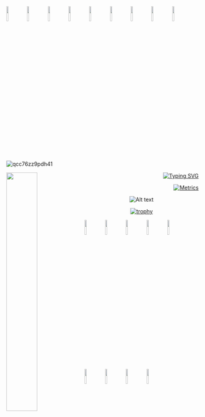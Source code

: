 <!-- ========== Syntax ========== -->

<!--
<a href="https://github.com/anuraghazra/github-readme-stats">
  <img align="left" src="https://github-readme-stats.vercel.app/api?username=heroic02&show_icons=true&theme=merko" />
</a>
<a href="https://github.com/anuraghazra/github-readme-stats">
  <img align="left" src="https://github-readme-stats.vercel.app/api/top-langs/?username=heroic02&layout=compact&theme=merko" />
</a>
-->

<!-- ========== Header ========== -->

<img src="https://github.com/heroic02/heroic02/assets/26163436/df6cb452-b080-4d62-a270-d0ef28ae8219" width="10%" height="auto">
<img src="https://github.com/heroic02/heroic02/assets/26163436/df6cb452-b080-4d62-a270-d0ef28ae8219" width="10%" height="auto">
<img src="https://github.com/heroic02/heroic02/assets/26163436/df6cb452-b080-4d62-a270-d0ef28ae8219" width="10%" height="auto">
<img src="https://github.com/heroic02/heroic02/assets/26163436/df6cb452-b080-4d62-a270-d0ef28ae8219" width="10%" height="auto">
<img src="https://github.com/heroic02/heroic02/assets/26163436/df6cb452-b080-4d62-a270-d0ef28ae8219" width="10%" height="auto">
<img src="https://github.com/heroic02/heroic02/assets/26163436/df6cb452-b080-4d62-a270-d0ef28ae8219" width="10%" height="auto">
<img src="https://github.com/heroic02/heroic02/assets/26163436/df6cb452-b080-4d62-a270-d0ef28ae8219" width="10%" height="auto">
<img src="https://github.com/heroic02/heroic02/assets/26163436/df6cb452-b080-4d62-a270-d0ef28ae8219" width="10%" height="auto">
<img src="https://github.com/heroic02/heroic02/assets/26163436/df6cb452-b080-4d62-a270-d0ef28ae8219" width="10%" height="auto">

![qcc76zz9pdh41](https://github.com/heroic02/heroic02/assets/26163436/23a0ccb0-15d1-4d8f-ab0a-512dc82a3b34)

<!-- ========== Main Content ========== -->

<img align="left" width="40%" src="https://github.com/heroic02/heroic02/assets/26163436/78cb0b16-4f55-49a5-82d1-012402d59304" />

<div align="right">

[![Typing SVG](https://readme-typing-svg.demolab.com?font=Fira+Code&duration=1000&pause=500&color=FF805F&multiline=true&random=false&width=450&height=120&lines=I'm+heroic02%F0%9F%AA%AC;Building+the+future+of+subculture%F0%9F%95%BA;Cypherpunk+enthusiast%E2%9D%A4%EF%B8%8F%E2%80%8D%F0%9F%94%A5;Love+Typescript+and+Solidity%F0%9F%91%BB)](https://git.io/typing-svg)

[![Metrics](/github-metrics.svg)](https://github.com/heroic02/metrics/blob/master/.github/readme/partials/documentation/setup/action.md)

</div>

<div align="center">
  
  ![Alt text](https://spotify-recently-played-readme.vercel.app/api?user=2165sjh7qq55gdep6f43r6nvq&count=3)  
  
  [![trophy](https://github-profile-trophy.vercel.app/?username=heroic02&theme=onedark&rank=-B,-C)](https://github.com/ryo-ma/github-profile-trophy)  
  
</div>

<!-- ========== Footer ========== -->

<img src="https://github.com/heroic02/heroic02/assets/26163436/df6cb452-b080-4d62-a270-d0ef28ae8219" width="10%" height="auto">
<img src="https://github.com/heroic02/heroic02/assets/26163436/df6cb452-b080-4d62-a270-d0ef28ae8219" width="10%" height="auto">
<img src="https://github.com/heroic02/heroic02/assets/26163436/df6cb452-b080-4d62-a270-d0ef28ae8219" width="10%" height="auto">
<img src="https://github.com/heroic02/heroic02/assets/26163436/df6cb452-b080-4d62-a270-d0ef28ae8219" width="10%" height="auto">
<img src="https://github.com/heroic02/heroic02/assets/26163436/df6cb452-b080-4d62-a270-d0ef28ae8219" width="10%" height="auto">
<img src="https://github.com/heroic02/heroic02/assets/26163436/df6cb452-b080-4d62-a270-d0ef28ae8219" width="10%" height="auto">
<img src="https://github.com/heroic02/heroic02/assets/26163436/df6cb452-b080-4d62-a270-d0ef28ae8219" width="10%" height="auto">
<img src="https://github.com/heroic02/heroic02/assets/26163436/df6cb452-b080-4d62-a270-d0ef28ae8219" width="10%" height="auto">
<img src="https://github.com/heroic02/heroic02/assets/26163436/df6cb452-b080-4d62-a270-d0ef28ae8219" width="10%" height="auto">
